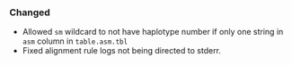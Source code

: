 ### Changed
* Allowed `sm` wildcard to not have haplotype number if only one string in `asm` column in `table.asm.tbl`
* Fixed alignment rule logs not being directed to stderr.
